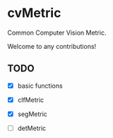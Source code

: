 # cvMetric

Common Computer Vision Metric.

Welcome to any contributions!

## TODO

- [x] basic functions
- [x] clfMetric 
- [x] segMetric
- [ ] detMetric

